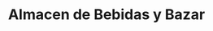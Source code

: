 ---
title: "Almacen de Bebidas y Bazar"
url: /puente-alto/almacen-de-bebidas-y-bazar/
shop: Lebensmittel
---